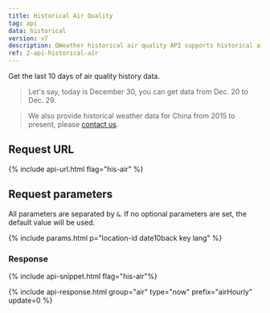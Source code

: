 ```yaml
---
title: Historical Air Quality
tag: api
data: historical
version: v7
description: QWeather historical air quality API supports historical air quality data in the last 10 days. If you need to query historical air quality for a longer period of time, please contact us
ref: 2-api-historical-air
---
```


Get the last 10 days of air quality history data.

> Let's say, today is December 30, you can get data from Dec. 20 to Dec. 29.

> We also provide historical weather data for China from 2015 to present, please [contact us](https://www.qweather.com/en/contact).

## Request URL

{% include api-url.html flag="his-air" %}

## Request parameters

All parameters are separated by `&`. If no optional parameters are set, the default value will be used.

{% include params.html p="location-id date10back key lang" %}

### Response

{% include api-snippet.html flag="his-air"%}

{% include api-response.html group="air" type="now" prefix="airHourly" update=0 %}
